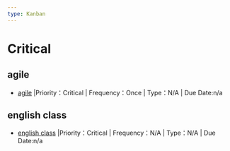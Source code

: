 ```yaml
---
type: Kanban
---
```

# Critical 

## agile
- [agile](<../../Tasks/SoftSkills/agile/task.md>) |Priority：Critical | Frequency：Once | Type：N/A | Due Date:n/a

## english class
- [english class](<../../Tasks/SoftSkills/english class/task.md>) |Priority：Critical | Frequency：N/A | Type：N/A | Due Date:n/a

